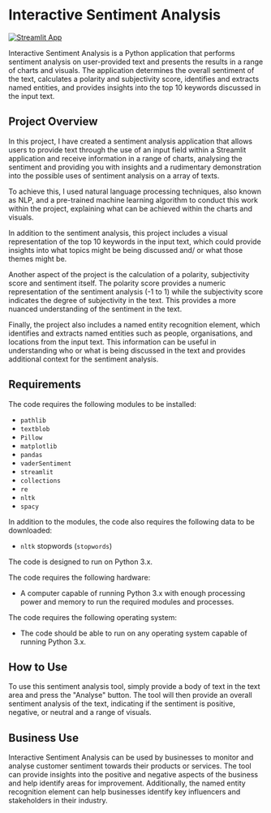 # Interactive Sentiment Analysis

[![Streamlit App](https://static.streamlit.io/badges/streamlit_badge_black_white.svg)](elliottfairhall-stock-analysis-tool-main-pgogm7.streamlit.app)

Interactive Sentiment Analysis is a Python application that performs sentiment analysis on user-provided text and presents the results in a range of charts and visuals. The application determines the overall sentiment of the text, calculates a polarity and subjectivity score, identifies and extracts named entities, and provides insights into the top 10 keywords discussed in the input text.

## Project Overview

In this project, I have created a sentiment analysis application that allows users to provide text through the use of an input field within a Streamlit application and receive information in a range of charts, analysing the sentiment and providing you with insights and a rudimentary demonstration into the possible uses of sentiment analysis on a array of texts. 

To achieve this, I used natural language processing techniques, also known as NLP, and a pre-trained machine learning algorithm to conduct this work within the project, explaining what can be achieved within the charts and visuals.

In addition to the sentiment analysis, this project includes a visual representation of the top 10 keywords in the input text, which could provide insights into what topics might be being discussed and/ or what those themes might be.

Another aspect of the project is the calculation of a polarity, subjectivity score and sentiment itself. The polarity score provides a numeric representation of the sentiment analysis (-1 to 1) while the subjectivity score indicates the degree of subjectivity in the text. This provides a more nuanced understanding of the sentiment in the text.

Finally, the project also includes a named entity recognition element, which identifies and extracts named entities such as people, organisations, and locations from the input text. This information can be useful in understanding who or what is being discussed in the text and provides additional context for the sentiment analysis.

## Requirements

The code requires the following modules to be installed:

-   `pathlib`
-   `textblob`
-   `Pillow`
-   `matplotlib`
-   `pandas`
-   `vaderSentiment`
-   `streamlit`
-   `collections`
-   `re`
-   `nltk`
-   `spacy`

In addition to the modules, the code also requires the following data to be downloaded:

-   `nltk` stopwords (`stopwords`)

The code is designed to run on Python 3.x.

The code requires the following hardware:

-   A computer capable of running Python 3.x with enough processing power and memory to run the required modules and processes.

The code requires the following operating system:

-   The code should be able to run on any operating system capable of running Python 3.x.
## How to Use

To use this sentiment analysis tool, simply provide a body of text in the text area and press the "Analyse" button. The tool will then provide an overall sentiment analysis of the text, indicating if the sentiment is positive, negative, or neutral and a range of visuals.

## Business Use

Interactive Sentiment Analysis can be used by businesses to monitor and analyse customer sentiment towards their products or services. The tool can provide insights into the positive and negative aspects of the business and help identify areas for improvement. Additionally, the named entity recognition element can help businesses identify key influencers and stakeholders in their industry.
